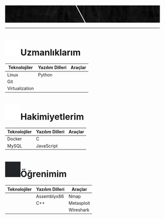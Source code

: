 <img src="https://github.com/glatnano/glatnano/blob/main/Mutlucan%20kestirmeci%20(900%20x%20100%20piksel).gif" alt="SVG Görseli"> <br/>

---

<!-- Uzmanlıklarım Bölümü -->
<h1><img src="https://github.com/glatnano/glatnano/blob/main/minecraft%20kullan.gif"alt="Gif">Uzmanlıklarım</h1>

|Teknolojiler|Yazılım Dilleri|Araçlar|
|------------|---------------|-------|
|Linux|Python||
|Git|
|Virtualization|


<!-- Hakimiyetlerim Bölümü -->
<h1><img src="https://github.com/glatnano/glatnano/blob/main/linux%20kullan.gif"alt="Gif">Hakimiyetlerim</h1>

|Teknolojiler|Yazılım Dilleri|Araçlar|
|------------|---------------|-------|
|Docker|C|
|MySQL|JavaScript|


<!-- Öğrenimim Bölümü -->
<h1><img src="https://github.com/glatnano/glatnano/blob/main/kedi%20kullan.gif"alt="Gif">Öğrenimim</h1>

|Teknolojiler|Yazılım Dilleri|Araçlar|
|------------|---------------|-------|
||Assemblyx86|Nmap|
||C++|Metasploit|
|||Wireshark|
